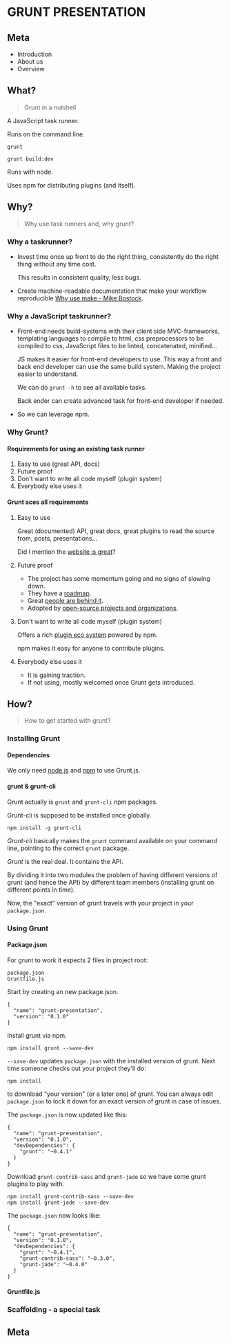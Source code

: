 GRUNT PRESENTATION
==================

## Meta

* Introduction
* About us
* Overview


## What?

> Grunt in a nutshell

A JavaScript task runner.

Runs on the command line.

    grunt

    grunt build:dev

Runs with node.

Uses npm for distributing plugins (and itself).


## Why?

> Why use task runners and, why grunt?


### Why a taskrunner?

*   Invest time once up front to do the right thing, consistently do 
    the right thing without any time cost.

    This results in consistent quality, less bugs.

*   Create machine-readable documentation that make your workflow 
    reproducible [Why use make - Mike Bostock](http://bost.ocks.org/mike/make/).


### Why a JavaScript taskrunner?

*   Front-end needs build-systems with their client side MVC-frameworks,
    templating languages to compile to html, css preprocessors to be 
    compiled to css, JavaScript files to be linted, concatenated, 
    minified...

    JS makes it easier for front-end developers to use. This way a front
    and back end developer can use the same build system. Making the
    project easier to understand. 

    We can do `grunt -h` to see all available tasks.

    Back ender can create advanced task for front-end developer if needed.

*   So we can leverage npm.


### Why Grunt?

#### Requirements for using an existing task runner

1.  Easy to use (great API, docs)
2.  Future proof
3.  Don't want to write all code myself (plugin system)
4.  Everybody else uses it


#### Grunt aces all requirements

1.  Easy to use

    Great (documented) API, great docs, great plugins to read the
    source from, posts, presentations...

    Did I mention the [website is great](http://gruntjs.com)?

2.  Future proof

    *   The project has some momentum going and no signs of slowing down.    
    *   They have a [roadmap](https://github.com/gruntjs/grunt/wiki/Roadmap).
    *   Great [people are behind it](https://github.com/gruntjs?tab=members).
    *   Adopted by [open-source projects and organizations](http://gruntjs.com/who-uses-grunt).

3.  Don't want to write all code myself (plugin system)

    Offers a rich [plugin eco system](http://gruntjs.com/plugins) powered by npm.

    npm makes it easy for anyone to contribute plugins.

4.  Everybody else uses it

    *   It is gaining traction.
    *   If not using, mostly welcomed once Grunt gets introduced.


## How?

> How to get started with grunt?


### Installing Grunt

#### Dependencies

We only need [node.js](http://nodejs.org) and [npm](https://npmjs.org) to use Grunt.js.


#### grunt & grunt-cli

Grunt actually is `grunt` and `grunt-cli` npm packages.

Grunt-cli is supposed to be installed once globally.

    npm install -g grunt-cli

_Grunt-cli_ basically makes the `grunt` command available on your command
line, pointing to the correct `grunt` package.

_Grunt_ is the real deal. It contains the API.

By dividing it into two modules the problem of having different
versions of grunt (and hence the API) by different team members 
(installing grunt on different points in time).

Now, the "exact" version of grunt travels with your project in your
`package.json`.


### Using Grunt

#### Package.json

For grunt to work it expects 2 files in project root:

    package.json
    Gruntfile.js

Start by creating an new package.json.

    {
      "name": "grunt-presentation",
      "version": "0.1.0"
    }

Install grunt via npm.

    npm install grunt --save-dev

`--save-dev` updates `package.json` with the installed version of grunt.
Next time someone checks out your project they'll do:

    npm install

to download "your version" (or a later one) of grunt. You can always edit `package.json`
to lock it down for an exact version of grunt in case of issues.

The `package.json` is now updated like this:

    {
      "name": "grunt-presentation",
      "version": "0.1.0",
      "devDependencies": {
        "grunt": "~0.4.1"
      }
    }

Download `grunt-contrib-sass` and `grunt-jade` so we have some grunt plugins
to play with.

    npm install grunt-contrib-sass --save-dev
    npm install grunt-jade --save-dev

The `package.json` now looks like:

    {
      "name": "grunt-presentation",
      "version": "0.1.0",
      "devDependencies": {
        "grunt": "~0.4.1",
        "grunt-contrib-sass": "~0.3.0",
        "grunt-jade": "~0.4.0"
      }
    }


#### Gruntfile.js




### Scaffolding - a special task


## Meta
